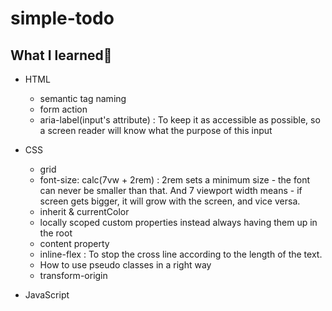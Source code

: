 # simple-todo

## What I learned📑

- HTML

  - semantic tag naming
  - form action
  - aria-label(input's attribute) : To keep it as accessible as possible, so a screen reader will know what the purpose of this input

- CSS

  - grid
  - font-size: calc(7vw + 2rem) : 2rem sets a minimum size - the font can never be smaller than that. And 7 viewport width means - if screen gets bigger, it will grow with the screen, and vice versa.
  - inherit & currentColor
  - locally scoped custom properties instead always having them up in the root
  - content property
  - inline-flex : To stop the cross line according to the length of the text.
  - How to use pseudo classes in a right way
  - transform-origin

- JavaScript
